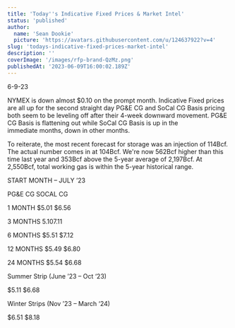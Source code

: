 ```yaml
---
title: 'Today''s Indicative Fixed Prices & Market Intel'
status: 'published'
author:
  name: 'Sean Dookie'
  picture: 'https://avatars.githubusercontent.com/u/124637922?v=4'
slug: 'todays-indicative-fixed-prices-market-intel'
description: ''
coverImage: '/images/rfp-brand-QzMz.png'
publishedAt: '2023-06-09T16:00:02.189Z'
---
```


6-9-23

NYMEX is down almost $0.10 on the prompt month. Indicative Fixed prices are all up for the second straight day PG&E CG and SoCal CG Basis pricing both seem to be leveling off after their 4-week downward movement. PG&E CG Basis is flattening out while SoCal CG Basis is up in the immediate months, down in other months.

To reiterate, the most recent forecast for storage was an injection of 114Bcf. The actual number comes in at 104Bcf. We're now 562Bcf higher than this time last year and 353Bcf above the 5-year average of 2,197Bcf. At 2,550Bcf, total working gas is within the 5-year historical range.

START MONTH – JULY ’23

PG&E CG SOCAL CG

1 MONTH $5.01 $6.56

3 MONTHS $5.10 $7.11

6 MONTHS $5.51 $7.12

12 MONTHS $5.49 $6.80

24 MONTHS $5.54 $6.68

Summer Strip (June ’23 – Oct ‘23)

$5.11 $6.68

Winter Strips (Nov ’23 – March ‘24)

$6.51 $8.18

